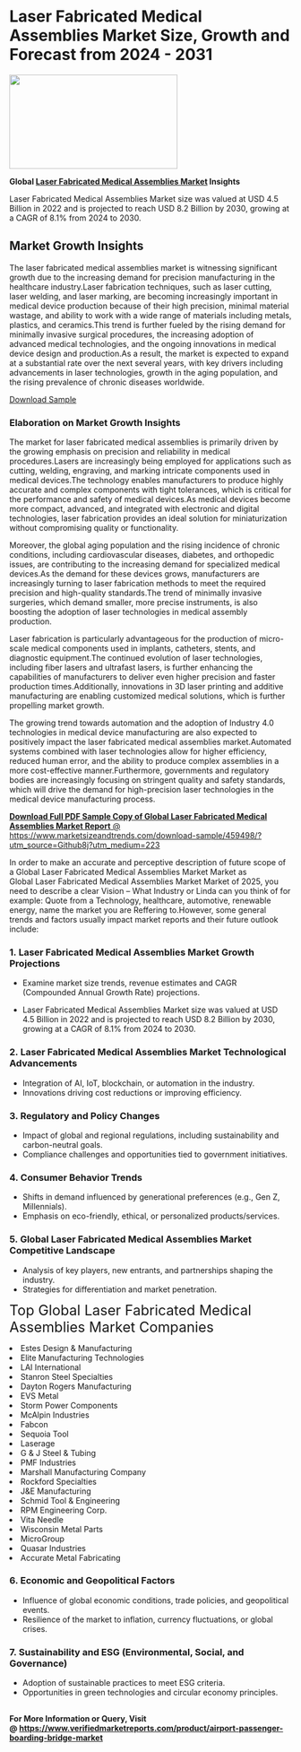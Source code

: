 <H1>Laser Fabricated Medical Assemblies Market Size, Growth and Forecast from 2024 - 2031</H1><img class="aligncenter size-medium wp-image-584254" src="https://thirdeyenews.in/wp-content/uploads/2024/09/Global-Market-Research-300x168.jpeg" alt="" width="300" height="168" /><p><strong>Global&nbsp;<a href="https://www.marketsizeandtrends.com/download-sample/459498/?utm_source=Github8j?utm_medium=223">Laser Fabricated Medical Assemblies Market</a> Insights</strong></p><p>Laser Fabricated Medical Assemblies Market size was valued at USD 4.5 Billion in 2022 and is projected to reach USD 8.2 Billion by 2030, growing at a CAGR of 8.1% from 2024 to 2030.</p><p><h2>Market Growth Insights</h2> <p>The laser fabricated medical assemblies market is witnessing significant growth due to the increasing demand for precision manufacturing in the healthcare industry.Laser fabrication techniques, such as laser cutting, laser welding, and laser marking, are becoming increasingly important in medical device production because of their high precision, minimal material wastage, and ability to work with a wide range of materials including metals, plastics, and ceramics.This trend is further fueled by the rising demand for minimally invasive surgical procedures, the increasing adoption of advanced medical technologies, and the ongoing innovations in medical device design and production.As a result, the market is expected to expand at a substantial rate over the next several years, with key drivers including advancements in laser technologies, growth in the aging population, and the rising prevalence of chronic diseases worldwide.</p> <p><a href="sample-link-here">Download Sample</a></p> <h3>Elaboration on Market Growth Insights</h3> <p>The market for laser fabricated medical assemblies is primarily driven by the growing emphasis on precision and reliability in medical procedures.Lasers are increasingly being employed for applications such as cutting, welding, engraving, and marking intricate components used in medical devices.The technology enables manufacturers to produce highly accurate and complex components with tight tolerances, which is critical for the performance and safety of medical devices.As medical devices become more compact, advanced, and integrated with electronic and digital technologies, laser fabrication provides an ideal solution for miniaturization without compromising quality or functionality.</p> <p>Moreover, the global aging population and the rising incidence of chronic conditions, including cardiovascular diseases, diabetes, and orthopedic issues, are contributing to the increasing demand for specialized medical devices.As the demand for these devices grows, manufacturers are increasingly turning to laser fabrication methods to meet the required precision and high-quality standards.The trend of minimally invasive surgeries, which demand smaller, more precise instruments, is also boosting the adoption of laser technologies in medical assembly production.</p> <p>Laser fabrication is particularly advantageous for the production of micro-scale medical components used in implants, catheters, stents, and diagnostic equipment.The continued evolution of laser technologies, including fiber lasers and ultrafast lasers, is further enhancing the capabilities of manufacturers to deliver even higher precision and faster production times.Additionally, innovations in 3D laser printing and additive manufacturing are enabling customized medical solutions, which is further propelling market growth.</p> <p>The growing trend towards automation and the adoption of Industry 4.0 technologies in medical device manufacturing are also expected to positively impact the laser fabricated medical assemblies market.Automated systems combined with laser technologies allow for higher efficiency, reduced human error, and the ability to produce complex assemblies in a more cost-effective manner.Furthermore, governments and regulatory bodies are increasingly focusing on stringent quality and safety standards, which will drive the demand for high-precision laser technologies in the medical device manufacturing process.</p> <p><a href="more-details-link-here"></p><p><span class=""><strong>Download Full PDF Sample Copy of Global Laser Fabricated Medical Assemblies Market Report</strong> @ <a href="https://www.marketsizeandtrends.com/download-sample/459498/?utm_source=Github8j?utm_medium=223" target="_blank">https://www.marketsizeandtrends.com/download-sample/459498/?utm_source=Github8j?utm_medium=223</a></span></p><p>In order to make an accurate and perceptive description of future scope of a Global&nbsp;Laser Fabricated Medical Assemblies Market Market as Global&nbsp;Laser Fabricated Medical Assemblies Market Market of 2025, you need to describe a clear Vision &ndash; What Industry or Linda can you think of for example: Quote from a Technology, healthcare, automotive, renewable energy, name the market you are Reffering to.However, some general trends and factors usually impact market reports and their future outlook include:</p><h3>1.&nbsp;<strong>Laser Fabricated Medical Assemblies Market Growth Projections</strong></h3><ul><li>Examine market size trends, revenue estimates and CAGR (Compounded Annual Growth Rate) projections.</li><li><p>Laser Fabricated Medical Assemblies Market size was valued at USD 4.5 Billion in 2022 and is projected to reach USD 8.2 Billion by 2030, growing at a CAGR of 8.1% from 2024 to 2030.</p></li></ul><h3>2.&nbsp;<strong>Laser Fabricated Medical Assemblies Market Technological Advancements</strong></h3><ul><li>Integration of AI, IoT, blockchain, or automation in the industry.</li><li>Innovations driving cost reductions or improving efficiency.</li></ul><h3>3.&nbsp;<strong>Regulatory and Policy Changes</strong></h3><ul><li>Impact of global and regional regulations, including sustainability and carbon-neutral goals.</li><li>Compliance challenges and opportunities tied to government initiatives.</li></ul><h3>4.&nbsp;<strong>Consumer Behavior Trends</strong></h3><ul><li>Shifts in demand influenced by generational preferences (e.g., Gen Z, Millennials).</li><li>Emphasis on eco-friendly, ethical, or personalized products/services.</li></ul><h3>5.&nbsp;<strong>Global Laser Fabricated Medical Assemblies Market Competitive Landscape</strong></h3><ul><li>Analysis of key players, new entrants, and partnerships shaping the industry.</li><li>Strategies for differentiation and market penetration.</li></ul><p data-pm-slice="1 1 []"><span style="color: inherit; font-family: inherit; font-size: 25px;">Top Global Laser Fabricated Medical Assemblies Market Companies</span></p><div class="" data-test-id=""><p><li>Estes Design & Manufacturing</li><li> Elite Manufacturing Technologies</li><li> LAI International</li><li> Stanron Steel Specialties</li><li> Dayton Rogers Manufacturing</li><li> EVS Metal</li><li> Storm Power Components</li><li> McAlpin Industries</li><li> Fabcon</li><li> Sequoia Tool</li><li> Laserage</li><li> G & J Steel & Tubing</li><li> PMF Industries</li><li> Marshall Manufacturing Company</li><li> Rockford Specialties</li><li> J&E Manufacturing</li><li> Schmid Tool & Engineering</li><li> RPM Engineering Corp.</li><li> Vita Needle</li><li> Wisconsin Metal Parts</li><li> MicroGroup</li><li> Quasar Industries</li><li> Accurate Metal Fabricating</li></p></div><h3>6.&nbsp;<strong>Economic and Geopolitical Factors</strong></h3><ul><li>Influence of global economic conditions, trade policies, and geopolitical events.</li><li>Resilience of the market to inflation, currency fluctuations, or global crises.</li></ul><h3>7.&nbsp;<strong>Sustainability and ESG (Environmental, Social, and Governance)</strong></h3><ul><li>Adoption of sustainable practices to meet ESG criteria.</li><li>Opportunities in green technologies and circular economy principles.</li></ul><h2><strong style="font-size: 14px;">For More Information or Query, Visit @&nbsp;</strong><a style="background-color: #ffffff; font-size: 14px;" href="https://www.marketsizeandtrends.com/report/laser-fabricated-medical-assemblies-market/" target="_blank">https://www.verifiedmarketreports.com/product/airport-passenger-boarding-bridge-market</a></h2>